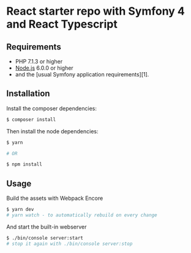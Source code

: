 # React starter repo with Symfony 4 and React Typescript

Requirements
------------

  * PHP 7.1.3 or higher
  * [Node.js](https://nodejs.org/en/download/) 6.0.0 or higher
  * and the [usual Symfony application requirements][1].

Installation
------------

Install the composer dependencies:

```bash
$ composer install
```

Then install the node dependencies:

```bash
$ yarn

# OR

$ npm install
```

Usage
-----

Build the assets with Webpack Encore

```bash
$ yarn dev
# yarn watch - to automatically rebuild on every change
```

And start the built-in webserver

```bash
$ ./bin/console server:start
# stop it again with ./bin/console server:stop
```
